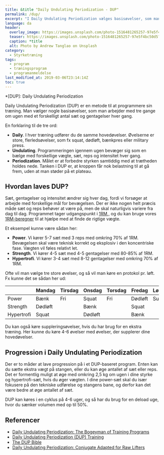 ```yaml
---
title: &title "Daily Undulating Periodization - DUP"
permalink: /dup/
excerpt: "I Daily Undulating Periodization vælges basisøvelser, som man gennem ugen arbejder med tre gange med forskelligt antal sæt og gentagelser - for at træne power, styrke og hypertrofi."
language: da
header:
  overlay_image: https://images.unsplash.com/photo-1516481265257-97e5f4bc50d5?ixlib=rb-1.2.1&ixid=eyJhcHBfaWQiOjEyMDd9&auto=format&fit=crop&w=1950&q=80
  teaser: https://images.unsplash.com/photo-1516481265257-97e5f4bc50d5?ixlib=rb-1.2.1&ixid=eyJhcHBfaWQiOjEyMDd9&auto=format&fit=crop&w=400&q=80
  caption: *title
  alt: Photo by Andrew Tanglao on Unsplash
category:
  - Styrketræning
tags:
  - program
  - træningsprogram
  - programanmeldelse
last_modified_at: 2019-03-06T23:14:14Z
toc: true
---
```


*[DUP]: Daily Undulating Periodization

Daily Undulating Periodization (DUP) er en metode til at programmere sin træning. Man vælger nogle basisøvelser, som man arbejder med tre gange om ugen med et forskelligt antal sæt og gentagelser hver gang.

En forklaring til de tre ord:

- **Daily**. I hver træning udfører du de samme hovedøvelser. Øvelserne er store, flerledsøvelser, som fx squat, dødløft, bænkpres eller military press.
- **Undulating**. Programmeringen igennem ugen bevæger sig som en bælge med forskellige vægte, sæt, reps og intensitet hver gang. 
- **Periodization**. Målet er at forbedre styrken samtiddig med at trætheden holdes nede. Tanken i DUP er, at kroppen får nok belastning til at gå frem, uden at man støder på et plateau.

## Hvordan laves DUP?

Sæt, gentagelser og intensitet ændrer sig hver dag, fordi vi forsøger at arbejde med forskellige mål for bevægelsen. Der er ikke nogen helt præcis måde sæt og reps behøver at være på, men de skal naturligvis variere fra dag til dag. Programmet tager udgangspunkt i [1RM](/rm-beregner/),, og du kan bruge vores [1RM-beregner](/rm-beregner/) til at hjælpe med at finde de rigtige vægte.

Et eksempel kunne være sådan her:

- **Power**. Vi kører 5-7 sæt med 3 reps med omkring 70% af 1RM. Bevægelsen skal være teknisk korrekt og eksplosiv i den koncentriske fase. Vægten vil føles relativt let.
- **Strength**. Vi kører 4-5 sæt med 4-5 gentagelser med 80-85% af 1RM.
- **Hypertrofi**. Vi kører 3-4 sæt med 8-12 gentagelser med omkring 70% af 1RM.

Ofte vil man vælge tre store øvelser, og så vil man køre en protokol pr. løft. Fx kunne det se sådan her ud:

|            | Mandag  | Tirsdag | Onsdag  | Torsdag | Fredag   | Lørdag  | Søndag |
|------------|---------|---------|---------|---------|----------|---------|--------|
| Power      | Bænk    | Fri     | Squat   | Fri     | Dødløft  | Sup/fri | Fri    |  
| Strength   | Dødløft |         | Bænk    |         | Squat    |         |        |
| Hypertrofi | Squat   |         | Dødløft |         | Bænk     |         |        |

Du kan også køre suppleringsøvelser, hvis du har brug for en ekstra træning. Her kunne du køre 4-6 øvelser med øvelser, der supplerer dine hovedøvelser.

## Progression i Daily Undulating Periodization

Der er to måder at lave progression på i et DUP-baseret program. Enten kan du sætte ekstra vægt på stangen, eller du kan øge antallet af sæt eller reps. Det er formentlig muligt at øge med omkring 2,5 kg om ugen i dine styrke og hypertrofi-sæt, hvis du øger vægten. I dine power-sæt skal du især fokusere på den tekniske udførelse og stangens bane, og derfor kan det være bedre at øge antallet af sæt.

DUP kan køres i en cyklus på 4-6 uger, og så har du brug for en deload uge, hvor du sænker volumen med op til 50%.

## Referencer

- [Daily Undulating Periodization: The Bogeyman of Training Programs](https://www.strongerbyscience.com/daily-undulating-periodization/)
- [Daily Undulating Periodization (DUP) Training](https://www.askmen.com/sports/bodybuilding/daily-undulating-periodization-dup-training.html)
- [The DUP Bible](http://www.jmaxfitness.com/blog/daily-undulating-periodization/)
- [Daily Undulating Periodization: Conjugate Adapted for Raw Lifters](https://www.elitefts.com/education/daily-undulating-periodization-conjugate-adapted-for-raw-lifters/)
